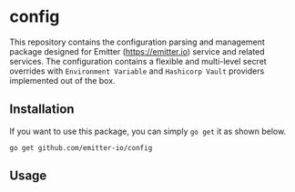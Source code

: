 # config

This repository contains the configuration parsing and management package designed for Emitter (https://emitter.io) service and related services. The configuration contains a flexible and multi-level secret overrides with `Environment Variable` and `Hashicorp Vault` providers implemented out of the box.


## Installation

If you want to use this package, you can simply `go get` it as shown below.

```
go get github.com/emitter-io/config
```


## Usage